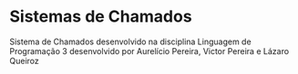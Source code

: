 # Sistemas de Chamados  
Sistema de Chamados desenvolvido na disciplina Linguagem de Programação 3 desenvolvido por Aurelício Pereira, Victor Pereira e Lázaro Queiroz
